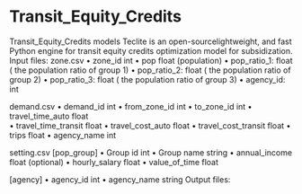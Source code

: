 # Transit_Equity_Credits
 Transit_Equity_Credits models
Teclite is an open-sourcelightweight, and fast Python engine for transit equity credits optimization model for subsidization. 
Input files: 
zone.csv 
•	zone_id	  int 
•	pop float (population) 
•	pop_ratio_1: float ( the population ratio of group 1) 
•	pop_ratio_2: float ( the population ratio of group 2)
•	pop_ratio_3: float ( the population ratio of group 3)
•	agency_id: int 

demand.csv
•	demand_id	int
•	from_zone_id	int 
•	to_zone_id	int 
•	travel_time_auto float	
•	travel_time_transit float
•	travel_cost_auto float
•	travel_cost_transit float
•	trips	float
•	agency_name int 

setting.csv
[pop_group] 
•	Group id int 
•	Group name string 
•	annual_income float (optional)
•	hourly_salary float 
•	value_of_time float 

[agency]
•	agency_id int 
•	agency_name string
Output files: 
 

